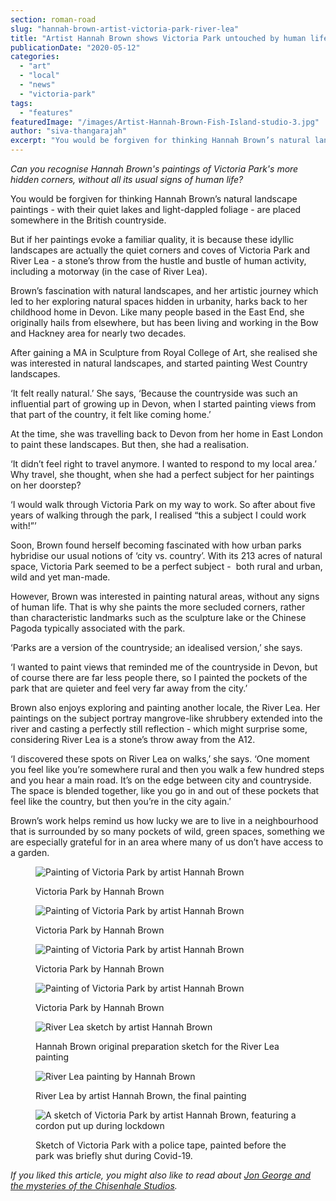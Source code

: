 ```yaml
---
section: roman-road
slug: "hannah-brown-artist-victoria-park-river-lea"
title: "Artist Hannah Brown shows Victoria Park untouched by human life"
publicationDate: "2020-05-12"
categories: 
  - "art"
  - "local"
  - "news"
  - "victoria-park"
tags: 
  - "features"
featuredImage: "/images/Artist-Hannah-Brown-Fish-Island-studio-3.jpg"
author: "siva-thangarajah"
excerpt: "You would be forgiven for thinking Hannah Brown’s natural landscape paintings - with their quiet lakes and light-dappled foliage - are placed somewhere in the British countryside."
---
```


_Can you recognise Hannah Brown's paintings of Victoria Park's more hidden corners, without all its usual signs of human life?_

You would be forgiven for thinking Hannah Brown’s natural landscape paintings - with their quiet lakes and light-dappled foliage - are placed somewhere in the British countryside.

But if her paintings evoke a familiar quality, it is because these idyllic landscapes are actually the quiet corners and coves of Victoria Park and River Lea - a stone’s throw from the hustle and bustle of human activity, including a motorway (in the case of River Lea). 

Brown’s fascination with natural landscapes, and her artistic journey which led to her exploring natural spaces hidden in urbanity, harks back to her childhood home in Devon. Like many people based in the East End, she originally hails from elsewhere, but has been living and working in the Bow and Hackney area for nearly two decades. 

After gaining a MA in Sculpture from Royal College of Art, she realised she was interested in natural landscapes, and started painting West Country landscapes. 

‘It felt really natural.’ She says, ‘Because the countryside was such an influential part of growing up in Devon, when I started painting views from that part of the country, it felt like coming home.’

At the time, she was travelling back to Devon from her home in East London to paint these landscapes. But then, she had a realisation. 

‘It didn’t feel right to travel anymore. I wanted to respond to my local area.’ Why travel, she thought, when she had a perfect subject for her paintings on her doorstep?

‘I would walk through Victoria Park on my way to work. So after about five years of walking through the park, I realised “this a subject I could work with!”’

Soon, Brown found herself becoming fascinated with how urban parks hybridise our usual notions of ‘city vs. country’. With its 213 acres of natural space, Victoria Park seemed to be a perfect subject -  both rural and urban, wild and yet man-made. 

However, Brown was interested in painting natural areas, without any signs of human life. That is why she paints the more secluded corners, rather than characteristic landmarks such as the sculpture lake or the Chinese Pagoda typically associated with the park. 

‘Parks are a version of the countryside; an idealised version,’ she says. 

‘I wanted to paint views that reminded me of the countryside in Devon, but of course there are far less people there, so I painted the pockets of the park that are quieter and feel very far away from the city.’

Brown also enjoys exploring and painting another locale, the River Lea. Her paintings on the subject portray mangrove-like shrubbery extended into the river and casting a perfectly still reflection - which might surprise some, considering River Lea is a stone’s throw away from the A12. 

‘I discovered these spots on River Lea on walks,’ she says. ‘One moment you feel like you’re somewhere rural and then you walk a few hundred steps and you hear a main road. It’s on the edge between city and countryside. The space is blended together, like you go in and out of these pockets that feel like the country, but then you’re in the city again.’ 

Brown’s work helps remind us how lucky we are to live in a neighbourhood that is surrounded by so many pockets of wild, green spaces, something we are especially grateful for in an area where many of us don’t have access to a garden.

<figure>

![Painting of Victoria Park by artist Hannah Brown](/images/Victoria-Park-paintings-Hannah-Brown-7-1024x817.jpg)

<figcaption>

Victoria Park by Hannah Brown

</figcaption>

</figure>

<figure>

![Painting of Victoria Park by artist Hannah Brown](/images/Victoria-Park-paintings-Hannah-Brown-8-1024x865.jpg)

<figcaption>

Victoria Park by Hannah Brown

</figcaption>

</figure>

<figure>

![Painting of Victoria Park by artist Hannah Brown](/images/Victoria-Park-paintings-Hannah-Brown-10-1024x782.jpg)

<figcaption>

Victoria Park by Hannah Brown

</figcaption>

</figure>

<figure>

![Painting of Victoria Park by artist Hannah Brown](/images/Victoria-Park-paintings-Hannah-Brown-9-1024x797.jpg)

<figcaption>

Victoria Park by Hannah Brown

</figcaption>

</figure>

<figure>

![River Lea sketch by artist Hannah Brown](/images/River-Lea-sketch-Hannah-Brown-artist-5-1024x774.jpg)

<figcaption>

Hannah Brown original preparation sketch for the River Lea painting

</figcaption>

</figure>

<figure>

![River Lea painting by Hannah Brown](/images/River-Lea-painting-Hannah-Brown-artist-2.jpg)

<figcaption>

River Lea by artist Hannah Brown, the final painting

</figcaption>

</figure>

<figure>

![A sketch of Victoria Park by artist Hannah Brown, featuring a cordon put up during lockdown](/images/Victoria-Park-paintings-Hannah-Brown-2-1024x771.jpg)

<figcaption>

Sketch of Victoria Park with a police tape, painted before the park was briefly shut during Covid-19.

</figcaption>

</figure>

_If you liked this article, you might also like to read about [Jon George and the mysteries of the Chisenhale Studios](https://romanroadlondon.com/jon-george-artist-chisenhale-arts-founder/)._
